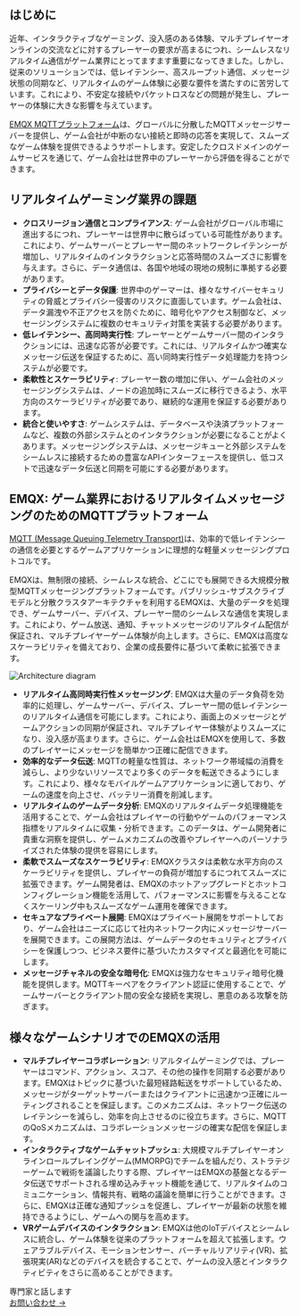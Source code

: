 ## はじめに

近年、インタラクティブなゲーミング、没入感のある体験、マルチプレイヤーオンラインの交流などに対するプレーヤーの要求が高まるにつれ、シームレスなリアルタイム通信がゲーム業界にとってますます重要になってきました。しかし、従来のソリューションでは、低レイテンシー、高スループット通信、メッセージ状態の同期など、リアルタイムのゲーム体験に必要な要件を満たすのに苦労しています。これにより、不安定な接続やパケットロスなどの問題が発生し、プレーヤーの体験に大きな影響を与えています。

[EMQX MQTTプラットフォーム](https://www.emqx.com/ja/products/emqx)は、グローバルに分散したMQTTメッセージサーバーを提供し、ゲーム会社が中断のない接続と即時の応答を実現して、スムーズなゲーム体験を提供できるようサポートします。安定したクロスドメインのゲームサービスを通じて、ゲーム会社は世界中のプレーヤーから評価を得ることができます。

## リアルタイムゲーミング業界の課題

- **クロスリージョン通信とコンプライアンス**: ゲーム会社がグローバル市場に進出するにつれ、プレーヤーは世界中に散らばっている可能性があります。これにより、ゲームサーバーとプレーヤー間のネットワークレイテンシーが増加し、リアルタイムのインタラクションと応答時間のスムーズさに影響を与えます。さらに、データ通信は、各国や地域の現地の規制に準拠する必要があります。
- **プライバシーとデータ保護**: 世界中のゲーマーは、様々なサイバーセキュリティの脅威とプライバシー侵害のリスクに直面しています。ゲーム会社は、データ漏洩や不正アクセスを防ぐために、暗号化やアクセス制御など、メッセージングシステムに複数のセキュリティ対策を実装する必要があります。
- **低レイテンシー、高同時実行性**: プレーヤーとゲームサーバー間のインタラクションには、迅速な応答が必要です。これには、リアルタイムかつ確実なメッセージ伝送を保証するために、高い同時実行性データ処理能力を持つシステムが必要です。
- **柔軟性とスケーラビリティ**: プレーヤー数の増加に伴い、ゲーム会社のメッセージングシステムは、ノードの追加時にスムーズに移行できるよう、水平方向のスケーラビリティが必要であり、継続的な運用を保証する必要があります。
- **統合と使いやすさ**: ゲームシステムは、データベースや決済プラットフォームなど、複数の外部システムとのインタラクションが必要になることがよくあります。メッセージングシステムは、メッセージキューと外部システムをシームレスに接続するための豊富なAPIインターフェースを提供し、低コストで迅速なデータ伝送と同期を可能にする必要があります。

## EMQX: ゲーム業界におけるリアルタイムメッセージングのためのMQTTプラットフォーム

[MQTT (Message Queuing Telemetry Transport)](https://www.emqx.com/ja/blog/the-easiest-guide-to-getting-started-with-mqtt)は、効率的で低レイテンシーの通信を必要とするゲームアプリケーションに理想的な軽量メッセージングプロトコルです。

EMQXは、無制限の接続、シームレスな統合、どこにでも展開できる大規模分散型MQTTメッセージングプラットフォームです。パブリッシュ-サブスクライブモデルと分散クラスタアーキテクチャを利用するEMQXは、大量のデータを処理でき、ゲームサーバー、デバイス、プレーヤー間のシームレスな通信を実現します。これにより、ゲーム放送、通知、チャットメッセージのリアルタイム配信が保証され、マルチプレイヤーゲーム体験が向上します。さらに、EMQXは高度なスケーラビリティを備えており、企業の成長要件に基づいて柔軟に拡張できます。

![Architecture diagram](https://assets.emqx.com/images/262702dab1fe34ce962dab3c3141e4ab.png)

- **リアルタイム高同時実行性メッセージング**: EMQXは大量のデータ負荷を効率的に処理し、ゲームサーバー、デバイス、プレーヤー間の低レイテンシーのリアルタイム通信を可能にします。これにより、画面上のメッセージとゲームアクションの同期が保証され、マルチプレイヤー体験がよりスムーズになり、没入感が高まります。さらに、ゲーム会社はEMQXを使用して、多数のプレイヤーにメッセージを簡単かつ正確に配信できます。
- **効率的なデータ伝送**: MQTTの軽量な性質は、ネットワーク帯域幅の消費を減らし、より少ないリソースでより多くのデータを転送できるようにします。これにより、様々なモバイルゲームアプリケーションに適しており、ゲームの速度を向上させ、バッテリー消費を削減します。
- **リアルタイムのゲームデータ分析**: EMQXのリアルタイムデータ処理機能を活用することで、ゲーム会社はプレイヤーの行動やゲームのパフォーマンス指標をリアルタイムに収集・分析できます。このデータは、ゲーム開発者に貴重な洞察を提供し、ゲームメカニズムの改善やプレイヤーへのパーソナライズされた体験の提供を容易にします。
- **柔軟でスムーズなスケーラビリティ**: EMQXクラスタは柔軟な水平方向のスケーラビリティを提供し、プレイヤーの負荷が増加するにつれてスムーズに拡張できます。ゲーム開発者は、EMQXのホットアップグレードとホットコンフィグレーション機能を活用して、パフォーマンスに影響を与えることなくスケーリング中もスムーズなゲーム運用を確保できます。
- **セキュアなプライベート展開**: EMQXはプライベート展開をサポートしており、ゲーム会社はニーズに応じて社内ネットワーク内にメッセージサーバーを展開できます。この展開方法は、ゲームデータのセキュリティとプライバシーを保護しつつ、ビジネス要件に基づいたカスタマイズと最適化を可能にします。
- **メッセージチャネルの安全な暗号化**: EMQXは強力なセキュリティ暗号化機能を提供します。MQTTキーペアをクライアント認証に使用することで、ゲームサーバーとクライアント間の安全な接続を実現し、悪意のある攻撃を防ぎます。

## 様々なゲームシナリオでのEMQXの活用

- **マルチプレイヤーコラボレーション**: リアルタイムゲーミングでは、プレーヤーはコマンド、アクション、スコア、その他の操作を同期する必要があります。EMQXはトピックに基づいた最短経路転送をサポートしているため、メッセージがターゲットサーバーまたはクライアントに迅速かつ正確にルーティングされることを保証します。このメカニズムは、ネットワーク伝送のレイテンシーを減らし、効率を向上させるのに役立ちます。さらに、MQTTのQoSメカニズムは、コラボレーションメッセージの確実な配信を保証します。
- **インタラクティブなゲームチャットプッシュ**: 大規模マルチプレイヤーオンラインロールプレイングゲーム(MMORPG)でチームを組んだり、ストラテジーゲームで戦術を議論したりする際、プレイヤーはEMQXの基盤となるデータ伝送でサポートされる埋め込みチャット機能を通じて、リアルタイムのコミュニケーション、情報共有、戦略の議論を簡単に行うことができます。さらに、EMQXは正確な通知プッシュを促進し、プレイヤーが最新の状態を維持できるようにし、ゲームへの関与を高めます。
- **VRゲームデバイスのインタラクション**: EMQXは他のIoTデバイスとシームレスに統合し、ゲーム体験を従来のプラットフォームを超えて拡張します。ウェアラブルデバイス、モーションセンサー、バーチャルリアリティ(VR)、拡張現実(AR)などのデバイスを統合することで、ゲームの没入感とインタラクティビティをさらに高めることができます。



<section class="promotion">
    <div>
        専門家と話します
    </div>
    <a href="https://www.emqx.com/ja/contact?product=solutions" class="button is-gradient">お問い合わせ →</a>
</section>
